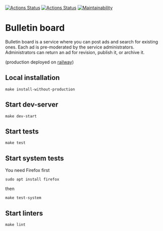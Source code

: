 [![Actions Status](https://github.com/maddbuzz/rails-project-65/actions/workflows/CI.yml/badge.svg)](https://github.com/maddbuzz/rails-project-65/actions/workflows/CI.yml)
[![Actions Status](https://github.com/maddbuzz/rails-project-65/workflows/hexlet-check/badge.svg)](https://github.com/maddbuzz/rails-project-65/actions)
[![Maintainability](https://api.codeclimate.com/v1/badges/7530decf6e6827fbb862/maintainability)](https://codeclimate.com/github/maddbuzz/rails-project-65/maintainability)

# Bulletin board

Bulletin board is a service where you can post ads and search for existing ones. Each ad is pre-moderated by the service administrators. Administrators can return an ad for revision, publish it, or archive it.

(production deployed on [railway](https://maddbuzz-rails-bulletin-board.up.railway.app/))

## Local installation
```
make install-without-production
```
## Start dev-server
```
make dev-start
```
## Start tests
```
make test
```
## Start system tests
You need Firefox first
```
sudo apt install firefox
```
then
```
make test-system
```
## Start linters
```
make lint
```
